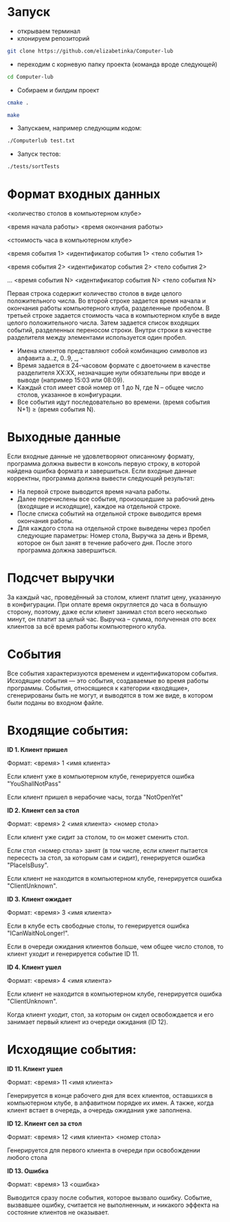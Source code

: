 # Запуск
- открываем терминал
- клонируем репозиторий
```bash
git clone https://github.com/elizabetinka/Computer-lub
```
- переходим с корневую папку проекта (команда вроде следующей)
```bash
cd Computer-lub
```
- Собираем и билдим проект
```bash
cmake .
```
```bash
make
```
- Запускаем, например следующим кодом:
```bash
./Computerlub test.txt 
```
- Запуск тестов:
```bash
./tests/sortTests
```

# Формат входных данных
<количество столов в компьютерном клубе>

<время начала работы> <время окончания работы>

<стоимость часа в компьютерном клубе>

<время события 1> <идентификатор события 1> <тело события 1>

<время события 2> <идентификатор события 2> <тело события 2>

...
<время события N> <идентификатор события N> <тело события N>


Первая строка содержит количество столов в виде целого положительного числа.
Во второй строке задается время начала и окончания работы компьютерного клуба,
разделенные пробелом.
В третьей строке задается стоимость часа в компьютерном клубе в виде целого
положительного числа.
Затем задается список входящих событий, разделенных переносом строки. Внутри строки в
качестве разделителя между элементами используется один пробел.
- Имена клиентов представляют собой комбинацию символов из алфавита a..z, 0..9, _, -
- Время задается в 24-часовом формате с двоеточием в качестве разделителя XX:XX,
незначащие нули обязательны при вводе и выводе (например 15:03 или 08:09).
- Каждый стол имеет свой номер от 1 до N, где N – общее число столов, указанное в
конфигурации.
- Все события идут последовательно во времени. (время события N+1) ≥ (время события N).

# Выходные данные
Если входные данные не удовлетворяют описанному формату, программа должна вывести в
консоль первую строку, в которой найдена ошибка формата и завершиться.
Если входные данные корректны, программа должна вывести следующий результат:
- На первой строке выводится время начала работы.
- Далее перечислены все события, произошедшие за рабочий день (входящие и
исходящие), каждое на отдельной строке.
- После списка событий на отдельной строке выводится время окончания работы.
- Для каждого стола на отдельной строке выведены через пробел следующие
параметры: Номер стола, Выручка за день и Время, которое он был занят в течение
рабочего дня.
После этого программа должна завершиться.

# Подсчет выручки
За каждый час, проведённый за столом, клиент платит цену, указанную в конфигурации. При
оплате время округляется до часа в большую сторону, поэтому, даже если клиент занимал
стол всего несколько минут, он платит за целый час. Выручка – сумма, полученная ото всех
клиентов за всё время работы компьютерного клуба.

# События
Все события характеризуются временем и идентификатором события. Исходящие события —
это события, создаваемые во время работы программы. События, относящиеся к категории
«входящие», сгенерированы быть не могут, и выводятся в том же виде, в котором были
поданы во входном файле.


# Входящие события:
**ID 1. Клиент пришел**

Формат: <время> 1 <имя клиента>

Если клиент уже в компьютерном клубе, генерируется ошибка "YouShallNotPass"

Если клиент пришел в нерабочие часы, тогда "NotOpenYet"

**ID 2. Клиент сел за стол**

Формат: <время> 2 <имя клиента> <номер стола>

Если клиент уже сидит за столом, то он может сменить стол.

Если стол <номер стола> занят (в том числе, если клиент пытается пересесть за стол, за
которым сам и сидит), генерируется ошибка "PlaceIsBusy".

Если клиент не находится в компьютерном клубе, генерируется ошибка "ClientUnknown".

**ID 3. Клиент ожидает**

Формат: <время> 3 <имя клиента>

Если в клубе есть свободные столы, то генерируется ошибка "ICanWaitNoLonger!".

Если в очереди ожидания клиентов больше, чем общее число столов, то клиент уходит и
генерируется событие ID 11.

**ID 4. Клиент ушел**

Формат: <время> 4 <имя клиента>

Если клиент не находится в компьютерном клубе, генерируется ошибка "ClientUnknown".

Когда клиент уходит, стол, за которым он сидел освобождается и его занимает первый клиент
из очереди ожидания (ID 12).

# Исходящие события:
**ID 11. Клиент ушел**

Формат: <время> 11 <имя клиента>

Генерируется в конце рабочего дня для всех клиентов, оставшихся в компьютерном клубе, в
алфавитном порядке их имен. А также, когда клиент встает в очередь, а очередь ожидания
уже заполнена.

**ID 12. Клиент сел за стол**

Формат: <время> 12 <имя клиента> <номер стола>

Генерируется для первого клиента в очереди при освобождении любого стола

**ID 13. Ошибка**

Формат: <время> 13 <ошибка>

Выводится сразу после события, которое вызвало ошибку. Событие, вызвавшее ошибку,
считается не выполненным, и никакого эффекта на состояние клиентов не оказывает.
